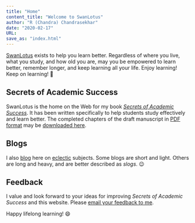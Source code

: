 ```yaml
---
title: "Home"
content_title: "Welcome to SwanLotus"
author: "R (Chandra) Chandrasekhar"
date: "2020-02-17"
URL:
save_as: "index.html"
---
```


[SwanLotus]() exists to help you learn better. Regardless of where you live, what you study, and how old you are, may you be empowered to learn better, remember longer, and keep learning all your life. Enjoy learning! Keep on learning! :slightly_smiling_face:

## Secrets of Academic Success

SwanLotus is the home on the Web for my book [_Secrets of Academic Success_](sas.html). It has been written specifically to help students study effectively and learn better. The completed chapters of the draft manuscript in [PDF format](https://acrobat.adobe.com/in/en/acrobat/about-adobe-pdf.html) may be [downloaded here]({static}../sas-manuscript/SAS-partial.pdf).

## Blogs

I also [blog](blogs.html) here on [eclectic](https://www.etymonline.com/search?q=eclectic) subjects. Some blogs are short and light. Others are long and heavy, and are better described as _slogs_. :wink:

## Feedback

I value and look forward to your ideas for improving _Secrets of Academic Success_ and  this website. Please [email your feedback to me](mailto:feedback.sasbook@gmail.com).

Happy lifelong learning! :smile:
